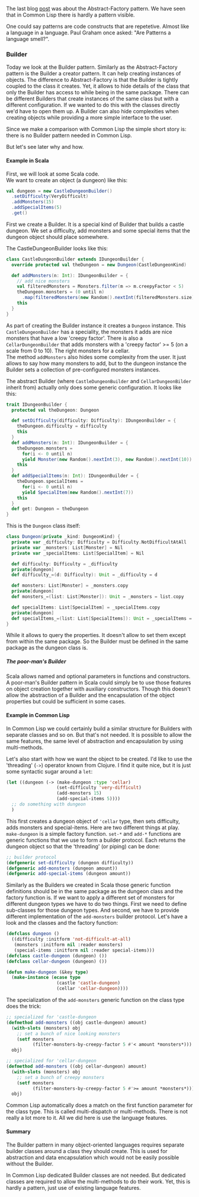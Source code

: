 The last blog <a href="http://retro-style.software-by-mabe.com/blog/Patterns+-+Abstract-Factory" class="link" target="_blank">post</a> was about the Abstract-Factory pattern. We have seen that in  Common Lisp there is hardly a pattern visible.

One could say patterns are code constructs that are repetetive. Almost like a language in a language. Paul Graham once asked: "Are Patterns a language smell?".

### Builder

Today we look at the Builder pattern. Similarly as the Abstract-Factory pattern is the Builder a creator pattern. It can help creating instances of objects. The difference to Abstract-Factory is that the Builder is tightly coupled to the class it creates. Yet, it allows to hide details of the class that only the Builder has access to while being in the same package. There can be different Builders that create instances of the same class but with a different configuration. If we wanted to do this with the classes directly we'd have to open them up. A Builder can also hide complexities when creating objects while providing a more simple interface to the user.

Since we make a comparison with Common Lisp the simple short story is: there is no Builder pattern needed in Common Lisp.

But let's see later why and how.

#### Example in Scala

First, we will look at some Scala code.  
We want to create an object (a dungeon) like this:

```scala
val dungeon = new CastleDungeonBuilder()
  .setDifficulty(VeryDifficult)
  .addMonsters(15)
  .addSpecialItems(5)
  .get()
```

First we create a Builder. It is a special kind of Builder that builds a castle dungeon. We set a difficulty, add monsters and some special items that the dungeon object should place somewhere.

The CastleDungeonBuilder looks like this:

```scala
class CastleDungeonBuilder extends IDungeonBuilder {
  override protected val theDungeon = new Dungeon(CastleDungeonKind)

  def addMonsters(n: Int): IDungeonBuilder = {
    // add nice monsters
    val filteredMonsters = Monsters.filter(m => m.creepyFactor < 5)
    theDungeon.monsters = (0 until n)
      .map(filteredMonsters(new Random().nextInt(filteredMonsters.size)))
    this
  }
}
```

As part of creating the Builder instance it creates a `Dungeon` instance. This `CastleDungeonBuilder` has a speciality, the monsters it adds are nice monsters that have a low 'creepy factor'. There is also a `CellarDungeonBuilder` that adds monsters with a 'creepy factor' >= 5 (on a scale from 0 to 10). The right monsters for a cellar.  
The method `addMonsters` also hides some complexity from the user. It just allows to say how many monsters to add, but to the dungeon instance the Builder sets a collection of pre-configured monsters instances.

The abstract Builder (where `CastleDungeonBuilder` and `CellarDungeonBilder` inherit from) actually only does some generic configuration. It looks like this:

```scala
trait IDungeonBuilder {
  protected val theDungeon: Dungeon

  def setDifficulty(difficulty: Difficulty): IDungeonBuilder = {
    theDungeon.difficulty = difficulty
    this
  }
  def addMonsters(n: Int): IDungeonBuilder = {
    theDungeon.monsters = 
      for(i <- 0 until n) 
      yield Monster(new Random().nextInt(3), new Random().nextInt(10))
    this
  }
  def addSpecialItems(n: Int): IDungeonBuilder = {
    theDungeon.specialItems = 
      for(i <- 0 until n) 
      yield SpecialItem(new Random().nextInt(7))
    this
  }
  def get: Dungeon = theDungeon
}
```

This is the `Dungeon` class itself:

```scala
class Dungeon(private _kind: DungeonKind) {
  private var _difficulty: Difficulty = Difficulty.NotDifficultAtAll
  private var _monsters: List[Monster] = Nil
  private var _specialItems: List[SpecialItem] = Nil

  def difficulty: Difficulty = _difficulty
  private[dungeon]
  def difficulty_=(d: Difficulty): Unit = _difficulty = d

  def monsters: List[Monster] = _monsters.copy
  private[dungeon]
  def monsters_=(list: List[Monster]): Unit = _monsters = list.copy

  def specialItems: List[SpecialItem] = _specialItems.copy
  private[dungeon]
  def specialItems_=(list: List[SpecialItems]): Unit = _specialItems = list.copy
}
```

While it allows to query the properties. It doesn't allow to set them except from within the same package. So the Builder must be defined in the same package as the dungeon class is.

##### The poor-man's Builder

Scala allows named and optional parameters in functions and constructors. A poor-man's Builder pattern in Scala could simply be to use those features on object creation together with auxiliary constructors. Though this doesn't allow the abstraction of a Builder and the encapsulation of the object properties but could be sufficient in some cases.

#### Example in Common Lisp

In Common Lisp we could certainly build a similar structure for Builders with separate classes and so on. But that's not needed. It is possible to allow the same features, the same level of abstraction and encapsulation by using multi-methods.

Let's also start with how we want the object to be created. I'd like to use the 'threading' (`->`) operator known from Clojure. I find it quite nice, but it is just some syntactic sugar around a `let`:

```lisp
(let ((dungeon (-> (make-dungeon :type 'cellar)
                   (set-difficulty 'very-difficult)
                   (add-monsters 15)
                   (add-special-items 5))))
  ;; do something with dungeon
  )
```

This first creates a dungeon object of `'cellar` type, then sets difficulty, adds monsters and special-items. Here are two different things at play. `make-dungeon` is a simple factory function. `set-*` and `add-*` functions are generic functions that we use to form a builder protocol. Each returns the dungeon object so that the 'threading' (or piping) can be done:

```lisp
;; builder protocol
(defgeneric set-difficulty (dungeon difficulty))
(defgeneric add-monsters (dungeon amount))
(defgeneric add-special-items (dungeon amount))
```

Similarly as the Builders we created in Scala those generic function definitions should be in the same package as the dungeon class and the factory function is. If we want to apply a different set of monsters for different dungeon types we have to do two things. First we need to define sub-classes for those dungeon types. And second, we have to provide different implementation of the `add-monsters` builder protocol. Let's have a look and the classes and the factory function:

```lisp
(defclass dungeon ()
  ((difficulty :initform 'not-difficult-at-all)
   (monsters :initform nil :reader monsters)
   (special-items :initform nil :reader special-items)))
(defclass castle-dungeon (dungeon) ())
(defclass cellar-dungeon (dungeon) ())

(defun make-dungeon (&key type)
  (make-instance (ecase type
                   (castle 'castle-dungeon)
                   (cellar 'cellar-dungeon))))
```

The specialization of the `add-monsters` generic function on the class type does the trick:

```lisp
;; specialized for 'castle-dungeon
(defmethod add-monsters ((obj castle-dungeon) amount)
  (with-slots (monsters) obj
    ;; set a bunch of nice looking monsters
    (setf monsters
          (filter-monsters-by-creepy-factor 5 #'< amount *monsters*)))
  obj)

;; specialized for 'cellar-dungeon
(defmethod add-monsters ((obj cellar-dungeon) amount)
  (with-slots (monsters) obj
    ;; set a bunch of creepy monsters
    (setf monsters
          (filter-monsters-by-creepy-factor 5 #'>= amount *monsters*)))
  obj)
```

Common Lisp automatically does a match on the first function parameter for the class type. This is called multi-dispatch or multi-methods.
There is not really a lot more to it. All we did here is use the language features.

#### Summary

The Builder pattern in many object-oriented languages requires separate builder classes around a class they should create. This is used for abstraction and data encapsulation which would not be easily possible without the Builder.

In Common Lisp dedicated Builder classes are not needed. But dedicated classes are required to allow the multi-methods to do their work. Yet, this is hardly a pattern, just use of existing language features.
